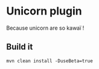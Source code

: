 # Unicorn plugin

Because unicorn are so kawaï !

## Build it

```
mvn clean install -DuseBeta=true
```
